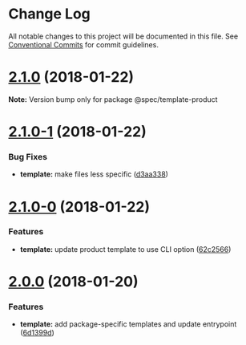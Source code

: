 # Change Log

All notable changes to this project will be documented in this file.
See [Conventional Commits](https://conventionalcommits.org) for commit guidelines.

<a name="2.1.0"></a>
# [2.1.0](https://github.com/joshblack/spec/tree/master/packages/spec-template-product/compare/v2.1.0-1...v2.1.0) (2018-01-22)




**Note:** Version bump only for package @spec/template-product

<a name="2.1.0-1"></a>
# [2.1.0-1](https://github.com/joshblack/spec/tree/master/packages/spec-template-product/compare/v2.1.0-0...v2.1.0-1) (2018-01-22)


### Bug Fixes

* **template:** make files less specific ([d3aa338](https://github.com/joshblack/spec/tree/master/packages/spec-template-product/commit/d3aa338))




<a name="2.1.0-0"></a>
# [2.1.0-0](https://github.com/joshblack/spec/tree/master/packages/spec-template-product/compare/v2.0.0...v2.1.0-0) (2018-01-22)


### Features

* **template:** update product template to use CLI option ([62c2566](https://github.com/joshblack/spec/tree/master/packages/spec-template-product/commit/62c2566))




<a name="2.0.0"></a>
# [2.0.0](https://github.com/joshblack/spec/tree/master/packages/spec-template-product/compare/v1.3.1...v2.0.0) (2018-01-20)


### Features

* **template:** add package-specific templates and update entrypoint ([6d1399d](https://github.com/joshblack/spec/tree/master/packages/spec-template-product/commit/6d1399d))
